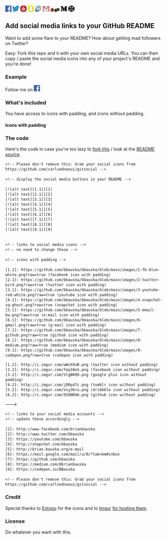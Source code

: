 <!-- Please don't remove this: Grab your social icons from https://github.com/carlsednaoui/gitsocial -->

<!-- display the social media buttons in your README -->

[![alt text][1.1]][1]
[![alt text][2.1]][2]
[![alt text][3.1]][3]
[![alt text][4.1]][4]
[![alt text][5.1]][5]
[![alt text][6.1]][6]
[![alt text][7.1]][7]
[![alt text][8.1]][8]
[![alt text][9.1]][9]

<!---
[![alt text][9.1]][9]
[![alt text][10.1]][10]
[![alt text][11.1]][11]
--->

<!-- links to social media icons -->
<!-- no need to change these -->

<!-- icons with padding -->

[1.1]: http://github.com/bbauska/bbauska/blob/main/images/1-fb-blue-white.png (facebook icon with padding)
[2.1]: http://github.com/bbauska/bbauska/blob/main/images/2-twitter-bird.png (twitter icon with padding)
[3.1]: https://github.com/bbauska/bbauska/blob/main/images/3-youtube-red-white.png?raw=true (youtube icon with padding)
[4.1]: https://github.com/bbauska/bbauska/blob/main/images/4-snapchat-sq-ghost.png?raw=true (snapchat icon with padding)
[5.1]: https://github.com/bbauska/bbauska/blob/main/images/5-email-bw.png?raw=true (e-mail icon with padding)
[6.1]: https://github.com/bbauska/bbauska/blob/main/images/6-gmail.png?raw=true (g-mail icon with padding)
[7.1]: https://github.com/bbauska/bbauska/blob/main/images/7-github.png?raw=true (github icon with padding)
[8.1]: https://github.com/bbauska/bbauska/blob/main/images/8-medium.png?raw=true (medium icon with padding)
[9.1]: https://github.com/bbauska/bbauska/blob/main/images/9-codepen.png?raw=true (codepen icon with padding)

<!-- icons without padding -->
<!---
[1.2]: http://i.imgur.com/wWzX9uB.png (twitter icon without padding)
[2.2]: http://i.imgur.com/fep1WsG.png (facebook icon without padding)
[3.2]: http://i.imgur.com/VlgBKQ9.png (google plus icon without padding)
[4.2]: http://i.imgur.com/jDRp47c.png (tumblr icon without padding)
[5.2]: http://i.imgur.com/Vvy3Kru.png (dribbble icon without padding)
[6.2]: http://i.imgur.com/9I6NRUm.png (github icon without padding)
--->

<!-- links to your social media accounts -->
<!-- update these accordingly -->

[1]: http://www.facebook.com/brianbauska
[2]: http://www.twitter.com/bbauska
[3]: https://youtube.com/bbauska
[4]: http://snapchat.com/bbauska
[5]: http://brian.bauska.org/e-mail
[6]: https://mail.google.com/mail/u/0/?tab=km#inbox
[7]: https://github.com/bbauska
[8]: https://medium.com/@brianbauska
[9]: https://codepen.io/BBauska

<!-- Please don't remove this: Grab your social icons from https://github.com/carlsednaoui/gitsocial -->

## Add social media links to your GitHub README
Want to add some flare to your README? How about getting mad followers on Twitter?

Easy: Fork this repo and it with your own social media URLs. You can then copy / paste the social media icons into any of your project's README and you're done!

### Example
Follow me on [![alt text][1.1]][1]

### What's included

You have access to icons with padding, and icons without padding.

#### Icons with padding

[1.1]: https://github.com/bbauska/bbauska/blob/main/images/1-fb-blue-white.png?raw=true (facebook icon with padding)
[2.1]: https://github.com/bbauska/bbauska/blob/main/images/2-twitter-bird.png?raw=true (twitter icon with padding)
[3.1]: https://github.com/bbauska/bbauska/blob/main/images/3-youtube-red-white.png?raw=true (youtube icon with padding)
[4.1]: https://github.com/bbauska/bbauska/blob/main/images/4-snapchat-sq-ghost.png?raw=true (snapchat icon with padding)
[5.1]: https://github.com/bbauska/bbauska/blob/main/images/5-email-bw.png?raw=true (e-mail icon with padding)
[6.1]: https://github.com/bbauska/bbauska/blob/main/images/6-gmail.png?raw=true (g-mail icon with padding)
[7.1]: https://github.com/bbauska/bbauska/blob/main/images/7-github.png?raw=true (github icon with padding)
[8.1]: https://github.com/bbauska/bbauska/blob/main/images/8-medium.png?raw=true (medium icon with padding)
[9.1]: https://github.com/bbauska/bbauska/blob/main/images/9-codepen.png?raw=true (codepen icon with padding)

<!---
#### Without padding—great to use in a sentence [![alt text][1.2]][1]

[![alt text][1.2]][1]
[![alt text][2.2]][2]
[![alt text][3.2]][3]
[![alt text][4.2]][4]
[![alt text][5.2]][5]
[![alt text][6.2]][6]

--->

### The code
Here's the code in case you're too lazy to [fork this](https://github.com/carlsednaoui/gitsocial/fork) / look at the [README source](https://raw.github.com/bbauska/gitsocial/master/README.md).

    <!-- Please don't remove this: Grab your social icons from https://github.com/carlsednaoui/gitsocial -->

    <!-- display the social media buttons in your README -->

    [![alt text][1.1]][1]
    [![alt text][2.1]][2]
    [![alt text][3.1]][3]
    [![alt text][4.1]][4]
    [![alt text][5.1]][5]
    [![alt text][6.1]][6]
    [![alt text][7.1]][7]
    [![alt text][8.1]][8]
    [![alt text][9.1]][9]


    <!-- links to social media icons -->
    <!-- no need to change these -->

    <!-- icons with padding -->

    [1.1]: https://github.com/bbauska/bbauska/blob/main/images/1-fb-blue-white.png?raw=true (facebook icon with padding)
    [2.1]: https://github.com/bbauska/bbauska/blob/main/images/2-twitter-bird.png?raw=true (twitter icon with padding)
    [3.1]: https://github.com/bbauska/bbauska/blob/main/images/3-youtube-red-white.png?raw=true (youtube icon with padding)
    [4.1]: https://github.com/bbauska/bbauska/blob/main/images/4-snapchat-sq-ghost.png?raw=true (snapchat icon with padding)
    [5.1]: https://github.com/bbauska/bbauska/blob/main/images/5-email-bw.png?raw=true (e-mail icon with padding)
    [6.1]: https://github.com/bbauska/bbauska/blob/main/images/6-gmail.png?raw=true (g-mail icon with padding)
    [7.1]: https://github.com/bbauska/bbauska/blob/main/images/7-github.png?raw=true (github icon with padding)
    [8.1]: https://github.com/bbauska/bbauska/blob/main/images/8-medium.png?raw=true (medium icon with padding)
    [9.1]: https://github.com/bbauska/bbauska/blob/main/images/9-codepen.png?raw=true (codepen icon with padding)
<!---
    <!-- icons without padding -->

    [1.2]: http://i.imgur.com/wWzX9uB.png (twitter icon without padding)
    [2.2]: http://i.imgur.com/fep1WsG.png (facebook icon without padding)
    [3.2]: http://i.imgur.com/VlgBKQ9.png (google plus icon without padding)
    [4.2]: http://i.imgur.com/jDRp47c.png (tumblr icon without padding)
    [5.2]: http://i.imgur.com/Vvy3Kru.png (dribbble icon without padding)
    [6.2]: http://i.imgur.com/9I6NRUm.png (github icon without padding)
--->

    <!-- links to your social media accounts -->
    <!-- update these accordingly -->

    [1]: http://www.facebook.com/brianbauska
    [2]: http://www.twitter.com/bbauska
    [3]: https://youtube.com/bbauska
    [4]: http://snapchat.com/bbauska
    [5]: http://brian.bauska.org/e-mail
    [6]: https://mail.google.com/mail/u/0/?tab=km#inbox
    [7]: https://github.com/bbauska
    [8]: https://medium.com/@brianbauska
    [9]: https://codepen.io/BBauska

    <!-- Please don't remove this: Grab your social icons from https://github.com/carlsednaoui/gitsocial -->

### Credit
Special thanks to [Entypo](http://www.entypo.com/) for the icons and to [Imgur](http://imgur.com/tXSoThF,1AGmwO3,yCsTjba,0o48UoR,P3YfQoD,YckIOms#0) [for hosting them](http://imgur.com/Vvy3Kru,fep1WsG,9I6NRUm,VlgBKQ9,jDRp47c,wWzX9uB).

### License
Do whatever you want with this.
